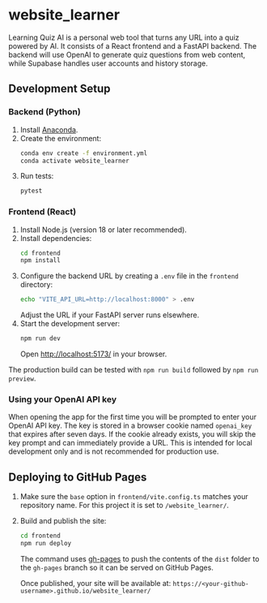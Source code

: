 # website_learner

Learning Quiz AI is a personal web tool that turns any URL into a quiz powered by AI.
It consists of a React frontend and a FastAPI backend. The backend will use OpenAI to
generate quiz questions from web content, while Supabase handles user accounts and
history storage.

## Development Setup

### Backend (Python)
1. Install [Anaconda](https://www.anaconda.com/products/distribution).
2. Create the environment:
   ```bash
   conda env create -f environment.yml
   conda activate website_learner
   ```
3. Run tests:
   ```bash
   pytest
   ```

### Frontend (React)
1. Install Node.js (version 18 or later recommended).
2. Install dependencies:
   ```bash
   cd frontend
   npm install
   ```
3. Configure the backend URL by creating a `.env` file in the `frontend`
   directory:
   ```bash
   echo "VITE_API_URL=http://localhost:8000" > .env
   ```
   Adjust the URL if your FastAPI server runs elsewhere.
4. Start the development server:
   ```bash
   npm run dev
   ```
   Open <http://localhost:5173/> in your browser.

The production build can be tested with `npm run build` followed by
`npm run preview`.

### Using your OpenAI API key

When opening the app for the first time you will be prompted to enter your
OpenAI API key. The key is stored in a browser cookie named `openai_key` that
expires after seven days. If the cookie already exists, you will skip the key
prompt and can immediately provide a URL. This is intended for local
development only and is not recommended for production use.

## Deploying to GitHub Pages

1. Make sure the `base` option in `frontend/vite.config.ts` matches your
   repository name. For this project it is set to `/website_learner/`.
2. Build and publish the site:
   ```bash
   cd frontend
   npm run deploy
   ```
   The command uses [gh-pages](https://github.com/tschaub/gh-pages) to push the
   contents of the `dist` folder to the `gh-pages` branch so it can be served on
   GitHub Pages.

   Once published, your site will be available at:
   `https://<your-github-username>.github.io/website_learner/`
